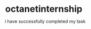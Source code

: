 # octanetinternship
i have successfully completed my task 
<!DOCTYPE html>
<html lang="en">
<head>
    <link rel="preconnect" href="https://fonts.googleapis.com">
<link rel="preconnect" href="https://fonts.gstatic.com" crossorigin>
<link href="https://fonts.googleapis.com/css2?family=Teko&display=swap" rel="stylesheet">
    <meta charset="UTF-8">
    <meta http-equiv="X-UA-Compatible" content="IE=edge">
    <meta name="viewport" content="width=device-width, initial-scale=1.0">
    <title>Landing Page</title>
    <style type="text/css">
        *{
            padding: 0;
            margin: 1;
            box-sizing: border-box;
        }
        header{
            width: 100%;
            height: 100vh;
            background:linear-gradient(PURPLE(0,0,0,0.9),rgba(0,0,0,0.4)),url("Background.jpg");
            background-size: cover;
        }
        nav{
            width: 100%;
            height: 100px;
            background-size: cover;
            color: darkgreen;
            display: flex;
            justify-content: space-around;
            align-items: center;
            font-family: sans-serif;
        }
        .logo{
            font-size: 2.5em;
            letter-spacing: 2px;

        }
        .Menu a{
            text-decoration: none;
            color: darkred;
            padding: 10px 20px;
            font-size: 20px;
            position: relative;
        }
        .Menu a:before{
            content: '';
            position: absolute;
            top: 0;
            left: 0;
            width: 0%;
            height: 100%;
            border-bottom: 2px solid black;
            transition: 0.4s linear;
        }

        .Menu a:hover:before{
            width: 90%;
        }
        
        .Register a{
            text-decoration: none;
            color: darkslategrey;
            padding: 10px 20px;
            font-size: 20px;
            background: ;
            border-radius: 5px;
            transition: 0.4s linear;
        }

        .Register a:hover{
            background: transparent;
            border: 1px solid darkmagenta;
        }
        .h-txt{
            max-width: 650px;
            position: absolute;
            top: 50%;
            left: 50%;
            transform: translate(-50%,-50%);
            text-align: center;
            color: black;
        }
        .h-txt span{
            letter-spacing: 5px;
        }
        
        .h-txt h1{
            font-size: 3.5em;
        }
        
        .h-txt a{
            text-decoration: none;
            background: border-box;
            color: darkslateblue;
            padding: 15px,25px;
            letter-spacing: 5px;
            transition: 0.4s linear;
        }
        .h-txt a:hover{
        background: transparent;
            border: 1px solid red;
        }
    </style>
</head>
<body>
    <header>
        <nav>
            <div class="logo">
                <b>World-Tour</b>
            </div>
            <div class="Menu">
                <a href="#"><b>Home</b></a>
                <a href="#"><b>Explore City</b></a>
                <a href="#"><b>Hill Stations</b></a>
                <a href="#"><b>Best Offer's</b></a>
                <a href="#"><b>Need Help?</b></a>
                <a href="#"><b>Contact Us</b></a>
            </div>
            <div class="Register Now">
                <a href="#">Register Now</a>
            </div>
        </nav>
        <section class="h-txt">
            <span><b>Enjoy At Your "BEST"</b></span>
            <span><b>And Stay "SAFE"</b></span>
            <h1><b>International Travel Agency</b></h1>
            <br>
            <a href="#"><b>Book Your Trip Now</b></a>
        </section>
</header>   
</body>
</html>
